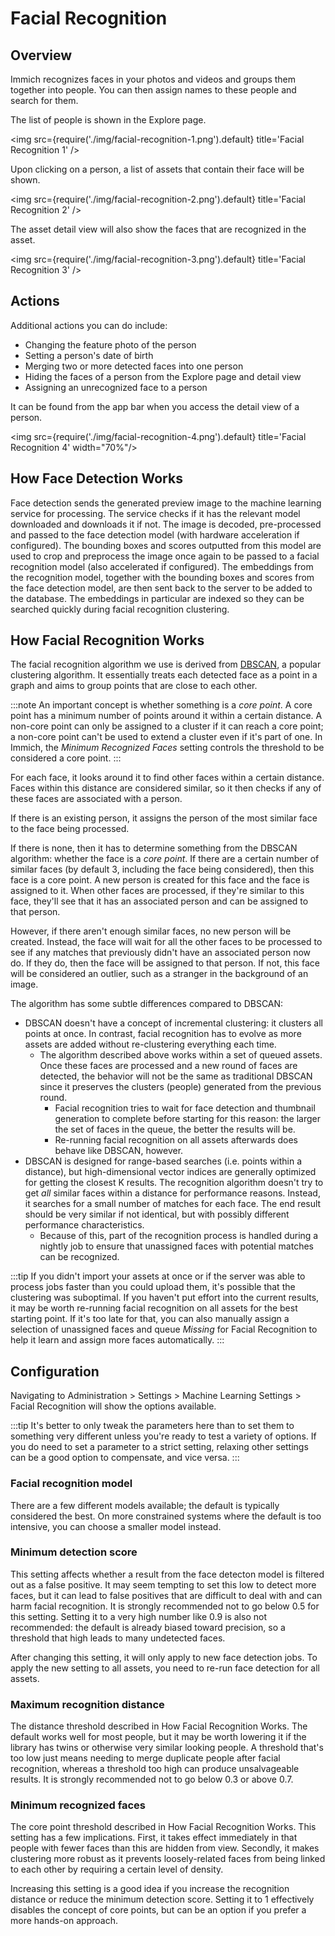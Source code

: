 # Facial Recognition

## Overview

Immich recognizes faces in your photos and videos and groups them together into people. You can then assign names to these people and search for them.

The list of people is shown in the Explore page.

<img src={require('./img/facial-recognition-1.png').default} title='Facial Recognition 1' />

Upon clicking on a person, a list of assets that contain their face will be shown.

<img src={require('./img/facial-recognition-2.png').default} title='Facial Recognition 2' />

The asset detail view will also show the faces that are recognized in the asset.

<img src={require('./img/facial-recognition-3.png').default} title='Facial Recognition 3' />

## Actions

Additional actions you can do include:

- Changing the feature photo of the person
- Setting a person's date of birth
- Merging two or more detected faces into one person
- Hiding the faces of a person from the Explore page and detail view
- Assigning an unrecognized face to a person

It can be found from the app bar when you access the detail view of a person.

<img src={require('./img/facial-recognition-4.png').default} title='Facial Recognition 4' width="70%"/>

## How Face Detection Works

Face detection sends the generated preview image to the machine learning service for processing. The service checks if it has the relevant model downloaded and downloads it if not. The image is decoded, pre-processed and passed to the face detection model (with hardware acceleration if configured). The bounding boxes and scores outputted from this model are used to crop and preprocess the image once again to be passed to a facial recognition model (also accelerated if configured). The embeddings from the recognition model, together with the bounding boxes and scores from the face detection model, are then sent back to the server to be added to the database. The embeddings in particular are indexed so they can be searched quickly during facial recognition clustering.

## How Facial Recognition Works

The facial recognition algorithm we use is derived from [DBSCAN](https://www.youtube.com/watch?v=RDZUdRSDOok), a popular clustering algorithm. It essentially treats each detected face as a point in a graph and aims to group points that are close to each other.

:::note
An important concept is whether something is a _core point_. A core point has a minimum number of points around it within a certain distance. A non-core point can only be assigned to a cluster if it can reach a core point; a non-core point can't be used to extend a cluster even if it's part of one. In Immich, the _Minimum Recognized Faces_ setting controls the threshold to be considered a core point.
:::

For each face, it looks around it to find other faces within a certain distance. Faces within this distance are considered similar, so it then checks if any of these faces are associated with a person.

If there is an existing person, it assigns the person of the most similar face to the face being processed.

If there is none, then it has to determine something from the DBSCAN algorithm: whether the face is a _core point_. If there are a certain number of similar faces (by default 3, including the face being considered), then this face is a core point. A new person is created for this face and the face is assigned to it. When other faces are processed, if they're similar to this face, they'll see that it has an associated person and can be assigned to that person.

However, if there aren't enough similar faces, no new person will be created. Instead, the face will wait for all the other faces to be processed to see if any matches that previously didn't have an associated person now do. If they do, then the face will be assigned to that person. If not, this face will be considered an outlier, such as a stranger in the background of an image.

The algorithm has some subtle differences compared to DBSCAN:

- DBSCAN doesn't have a concept of incremental clustering: it clusters all points at once. In contrast, facial recognition has to evolve as more assets are added without re-clustering everything each time.
  - The algorithm described above works within a set of queued assets. Once these faces are processed and a new round of faces are detected, the behavior will not be the same as traditional DBSCAN since it preserves the clusters (people) generated from the previous round.
    - Facial recognition tries to wait for face detection and thumbnail generation to complete before starting for this reason: the larger the set of faces in the queue, the better the results will be.
    - Re-running facial recognition on all assets afterwards does behave like DBSCAN, however.
- DBSCAN is designed for range-based searches (i.e. points within a distance), but high-dimensional vector indices are generally optimized for getting the closest K results. The recognition algorithm doesn't try to get _all_ similar faces within a distance for performance reasons. Instead, it searches for a small number of matches for each face. The end result should be very similar if not identical, but with possibly different performance characteristics.
  - Because of this, part of the recognition process is handled during a nightly job to ensure that unassigned faces with potential matches can be recognized.

:::tip
If you didn't import your assets at once or if the server was able to process jobs faster than you could upload them, it's possible that the clustering was suboptimal. If you haven't put effort into the current results, it may be worth re-running facial recognition on all assets for the best starting point. If it's too late for that, you can also manually assign a selection of unassigned faces and queue _Missing_ for Facial Recognition to help it learn and assign more faces automatically.
:::

## Configuration

Navigating to Administration > Settings > Machine Learning Settings > Facial Recognition will show the options available.

:::tip
It's better to only tweak the parameters here than to set them to something very different unless you're ready to test a variety of options. If you do need to set a parameter to a strict setting, relaxing other settings can be a good option to compensate, and vice versa.
:::

### Facial recognition model

There are a few different models available; the default is typically considered the best. On more constrained systems where the default is too intensive, you can choose a smaller model instead.

### Minimum detection score

This setting affects whether a result from the face detecton model is filtered out as a false positive. It may seem tempting to set this low to detect more faces, but it can lead to false positives that are difficult to deal with and can harm facial recognition. It is strongly recommended not to go below 0.5 for this setting. Setting it to a very high number like 0.9 is also not recommended: the default is already biased toward precision, so a threshold that high leads to many undetected faces.

After changing this setting, it will only apply to new face detection jobs. To apply the new setting to all assets, you need to re-run face detection for all assets.

### Maximum recognition distance

The distance threshold described in How Facial Recognition Works. The default works well for most people, but it may be worth lowering it if the library has twins or otherwise very similar looking people. A threshold that's too low just means needing to merge duplicate people after facial recognition, whereas a threshold too high can produce unsalvageable results. It is strongly recommended not to go below 0.3 or above 0.7.

### Minimum recognized faces

The core point threshold described in How Facial Recognition Works. This setting has a few implications. First, it takes effect immediately in that people with fewer faces than this are hidden from view. Secondly, it makes clustering more robust as it prevents loosely-related faces from being linked to each other by requiring a certain level of density.

Increasing this setting is a good idea if you increase the recognition distance or reduce the minimum detection score. Setting it to 1 effectively disables the concept of core points, but can be an option if you prefer a more hands-on approach.
